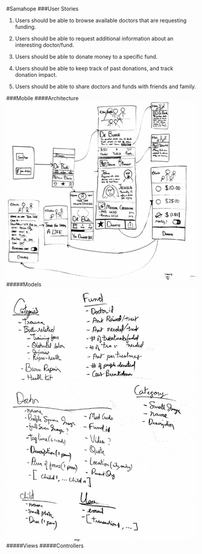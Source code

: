 #Samahope
###User Stories
1) Users should be able to browse available doctors that are requesting funding.

2) Users should be able to request additional information about an interesting doctor/fund.

3) Users should be able to donate money to a specific fund.

4) Users should be able to keep track of past donations, and track donation impact.

5) Users should be able to share doctors and funds with friends and family.

###Mobile
####Architecture
![image](doc/storyboard.jpg)
#####Models
![image](doc/models.jpg)
#####Views
#####Controllers
